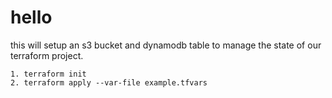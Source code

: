# hello

this will setup an s3 bucket and dynamodb table to manage the state of our terraform project.

```
1. terraform init
2. terraform apply --var-file example.tfvars
```